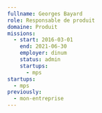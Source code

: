 ```yaml
---
fullname: Georges Bayard
role: Responsable de produit
domaine: Produit
missions:
  - start: 2016-03-01
    end: 2021-06-30
    employer: dinum
    status: admin
    startups:
      - mps
startups:
  - mps
previously:
  - mon-entreprise
---
```

